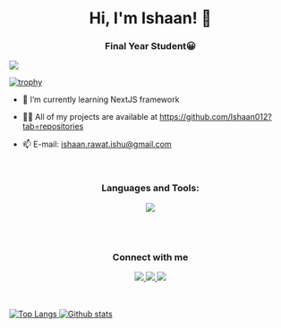<h1 align="center"> Hi, I'm Ishaan! 👋</h1>

<h3 align ="center">Final Year Student😀</h3>

![](https://visitor-badge.laobi.icu/badge?page_id=ishaan012.ishaan012)

[![trophy](https://github-profile-trophy.vercel.app/?username=ishaan012)](https://github.com/ryo-ma/github-profile-trophy)

 - 🔭 I’m currently learning NextJS framework 

 - 👨‍💻 All of my projects are available at https://github.com/Ishaan012?tab=repositories

 - 📫 E-mail: ishaan.rawat.ishu@gmail.com


<br>
<h3 align="center">Languages and Tools:</h3>
<p align="center">
<a href="https://skillicons.dev">
    <img src="https://skillicons.dev/icons?i=cpp,js,py,react,nextjs,nodejs,express,mongodb,mysql,django,bootstrap,tailwind" />
</a>
</p>

<br>
<br>

<h3 align="center">Connect with me</h3>
<p align="center">
<a href="https://www.linkedin.com/in/ishaan-rawat-b51b13230/" target="blank"><img src="https://skillicons.dev/icons?i=linkedin" </a>
<a href="https://www.instagram.com/_ishaanrawat?igsh=c2ZmNHQzMHp6OW4y" target="blank"><img src="https://skillicons.dev/icons?i=instagram" </a>
<a href="https://twitter.com/Ishaan_rawat12" target="blank"><img src="https://skillicons.dev/icons?i=twitter" </a>
</p>

<br><br>
![Top Langs](https://github-readme-stats.vercel.app/api/top-langs/?username=ishaan012&theme=tokyonight)
![Github stats](https://github-readme-stats.vercel.app/api?username=ishaan012&show_icons=true&theme=tokyonight)

